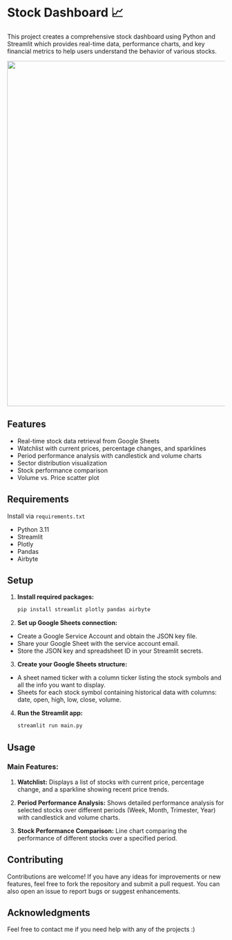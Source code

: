 # Stock Dashboard 📈

This project creates a comprehensive stock dashboard using Python and Streamlit which provides real-time data, performance charts, and key financial metrics to help users understand the behavior of various stocks.


<img src="https://github.com/kunal9960/stocks-dashboard/blob/master/Dashboard.png" width="800">


## Features

- Real-time stock data retrieval from Google Sheets
- Watchlist with current prices, percentage changes, and sparklines
- Period performance analysis with candlestick and volume charts
- Sector distribution visualization
- Stock performance comparison
- Volume vs. Price scatter plot


## Requirements

Install via  ```requirements.txt```
- Python 3.11
- Streamlit
- Plotly
- Pandas
- Airbyte


## Setup

1. **Install required packages:**

   ```bash
   pip install streamlit plotly pandas airbyte
   ```
   
2. **Set up Google Sheets connection:**

- Create a Google Service Account and obtain the JSON key file.
- Share your Google Sheet with the service account email.
- Store the JSON key and spreadsheet ID in your Streamlit secrets.

3. **Create your Google Sheets structure:**

- A sheet named ticker with a column ticker listing the stock symbols and all the info you want to display.
- Sheets for each stock symbol containing historical data with columns: date, open, high, low, close, volume.

4. **Run the Streamlit app:**
   ```bash
   streamlit run main.py
   ```


## Usage

### Main Features:

1. **Watchlist:**
Displays a list of stocks with current price, percentage change, and a sparkline showing recent price trends.

2. **Period Performance Analysis:**
Shows detailed performance analysis for selected stocks over different periods (Week, Month, Trimester, Year) with candlestick and volume charts.

3. **Stock Performance Comparison:**
Line chart comparing the performance of different stocks over a specified period.


## Contributing

Contributions are welcome! If you have any ideas for improvements or new features, feel free to fork the repository and submit a pull request. You can also open an issue to report bugs or suggest enhancements.


## Acknowledgments

Feel free to contact me if you need help with any of the projects :)
